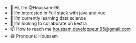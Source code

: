 - 👋 Hi, I’m @Houssam-95
- 👀 I’m interested in Full stack with java and vue
- 🌱 I’m currently learning data science
- 💞️ I’m looking to collaborate on kestra
- 📫 How to reach me houssam.developpeur.95@gmail.com
- 😄 Pronouns: Houssam


<!---
Houssam-95/Houssam-95 is a ✨ special ✨ repository because its `README.md` (this file) appears on your GitHub profile.
You can click the Preview link to take a look at your changes.
--->
